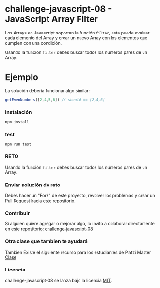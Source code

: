 # challenge-javascript-08 - JavaScript Array Filter

Los Arrays en Javascript soportan la función `filter`, esta puede evaluar cada elemento del Array y crear un nuevo Array con los elementos que cumplen con una condición.

Usando la función `filter` debes buscar todos los números pares de un Array.

# Ejemplo 
La solución debería funcionar algo similar:

```js
getEvenNumbers([2,4,5,6]) // should == [2,4,6]
```

### Instalación
```
npm install
```

### test
```
npm run test
```

### RETO

Usando la función `filter` debes buscar todos los números pares de un Array.

### Enviar solución de reto
Debes hacer un "Fork" de este proyecto, revolver los problemas y crear un Pull Request hacia este repositorio.

### Contribuir
Si alguien quiere agregar o mejorar algo, lo invito a colaborar directamente en este repositorio: [challenge-javascript-08](https://github.com/platzimaster/challenge-javascript-08/)

### Otra clase que tambien te ayudará
Tambien Existe el siguiente recurso para los estudiantes de Platzi Master
[Clase](https://platzi.com/clases/1931-platzi-master-nicolas-molina/29125-map-y-filter/)

### Licencia
challenge-javascript-08 se lanza bajo la licencia [MIT](https://opensource.org/licenses/MIT).
